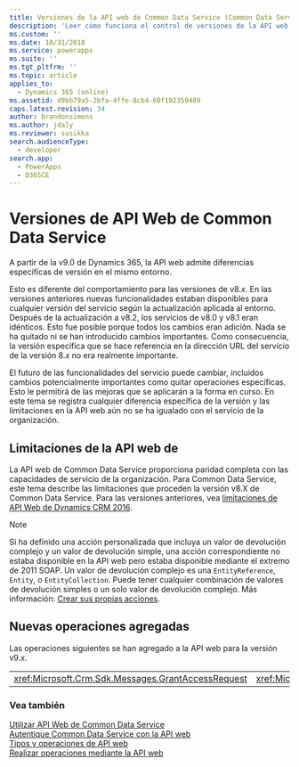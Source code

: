 ```yaml
---
title: Versiones de la API web de Common Data Service (Common Data Service)| Microsoft Docs
description: 'Leer cómo funciona el control de versiones de la API web de Common Data Service. Las versiones API web de Common Data Service admiten diferencias específicas de versión en el mismo entorno que es diferente del comportamiento en las versiones de v8.x, en las que se añadió nuevas capacidades'
ms.custom: ''
ms.date: 10/31/2018
ms.service: powerapps
ms.suite: ''
ms.tgt_pltfrm: ''
ms.topic: article
applies_to:
  - Dynamics 365 (online)
ms.assetid: d9bb79a5-2bfa-4ffe-8cb4-60f192359489
caps.latest.revision: 34
author: brandonsimons
ms.author: jdaly
ms.reviewer: susikka
search.audienceType:
  - developer
search.app:
  - PowerApps
  - D365CE
---
```

# <a name="common-data-service-web-api-versions"></a>Versiones de API Web de Common Data Service

A partir de la v9.0 de Dynamics 365, la API web admite diferencias específicas de versión en el mismo entorno.  
  
Esto es diferente del comportamiento para las versiones de v8.*x*. En las versiones anteriores nuevas funcionalidades estaban disponibles para cualquier versión del servicio según la actualización aplicada al entorno.  Después de la actualización a v8.2, los servicios de v8.0 y v8.1 eran idénticos. Esto fue posible porque todos los cambios eran adición. Nada se ha quitado ni se han introducido cambios importantes. Como consecuencia, la versión específica que se hace referencia en la dirección URL del servicio de la versión 8.*x* no era realmente importante.  
  
El futuro de las funcionalidades del servicio puede cambiar, incluidos cambios potencialmente importantes como quitar operaciones específicas. Esto le permitirá de las mejoras que se aplicarán a la forma en curso. En este tema se registra cualquier diferencia específica de la versión y las limitaciones en la API web aún no se ha igualado con el servicio de la organización.  
  
## <a name="web-api-limitations"></a>Limitaciones de la API web de   

La API web de Common Data Service proporciona paridad completa con las capacidades de servicio de la organización. Para Common Data Service, este tema describe las limitaciones que proceden la versión v8.X de Common Data Service. Para las versiones anteriores, vea [limitaciones de API Web de Dynamics CRM 2016](https://msdn.microsoft.com/library/mt628816\(CRM.8\).aspx).  
 
> [!NOTE] 
> Si ha definido una acción personalizada que incluya un valor de devolución complejo y un valor de devolución simple, una acción correspondiente no estaba disponible en la API web pero estaba disponible mediante el extremo de 2011 SOAP. Un valor de devolución complejo es una `EntityReference`, `Entity`, o `EntityCollection`. Puede tener cualquier combinación de valores de devolución simples o un solo valor de devolución complejo. Más información: [Crear sus propias acciones](/dynamics365/customer-engagement/developer/create-own-actions).
 
## <a name="new-operations-added"></a>Nuevas operaciones agregadas  
 Las operaciones siguientes se han agregado a la API web para la versión v9.x.  
  
||||  
|-|-|-|  
|<xref:Microsoft.Crm.Sdk.Messages.GrantAccessRequest>|<xref:Microsoft.Crm.Sdk.Messages.ModifyAccessRequest>|<xref:Microsoft.Crm.Sdk.Messages.RetrieveSharedPrincipalsAndAccessRequest>|  
  
### <a name="see-also"></a>Vea también  

[Utilizar API Web de Common Data Service](overview.md)<br />
[Autentique Common Data Service con la API web](authenticate-web-api.md)<br />
[Tipos y operaciones de API web](web-api-types-operations.md)<br />
[Realizar operaciones mediante la API web](perform-operations-web-api.md)
